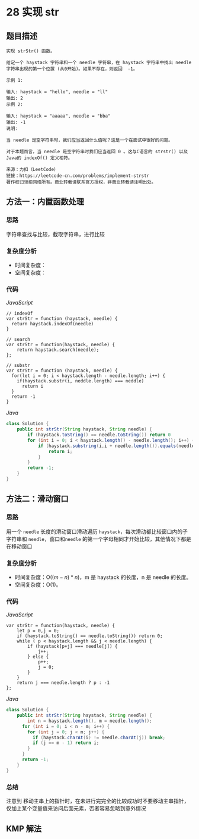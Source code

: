 # 28 实现 str

## 题目描述

```
实现 strStr() 函数。

给定一个 haystack 字符串和一个 needle 字符串，在 haystack 字符串中找出 needle 字符串出现的第一个位置 (从0开始)。如果不存在，则返回  -1。

示例 1:

输入: haystack = "hello", needle = "ll"
输出: 2
示例 2:

输入: haystack = "aaaaa", needle = "bba"
输出: -1
说明:

当 needle 是空字符串时，我们应当返回什么值呢？这是一个在面试中很好的问题。

对于本题而言，当 needle 是空字符串时我们应当返回 0 。这与C语言的 strstr() 以及 Java的 indexOf() 定义相符。

来源：力扣（LeetCode）
链接：https://leetcode-cn.com/problems/implement-strstr
著作权归领扣网络所有。商业转载请联系官方授权，非商业转载请注明出处。
```

## 方法一：内置函数处理

### 思路

字符串查找与比较，截取字符串，进行比较

### 复杂度分析

- 时间复杂度：
- 空间复杂度：

### 代码

*JavaScript*

```JS
// indexOf
var strStr = function (haystack, needle) {
  return haystack.indexOf(needle)
}

// search
var strStr = function(haystack, needle) {
    return haystack.search(needle);
};

// substr
var strStr = function (haystack, needle) {
  for(let i = 0; i < haystack.length - needle.length; i++) {
    if(haystack.substr(i, neddle.length) === neddle) 
      return i
  }
  return -1
}
```

*Java*

```Java
class Solution {
    public int strStr(String haystack, String needle) {
        if (haystack.toString() == needle.toString()) return 0
        for (int i = 0; i < haystack.length() - needle.length(); i++) {
            if (haystack.substring(i,i + needle.length()).equals(needle)) {
                return i;
            }
        }
        return -1;
    }
}
```

## 方法二：滑动窗口

### 思路

用一个 `needle` 长度的滑动窗口滑动遍历 `haystack`，每次滑动都比较窗口内的子字符串和 `needle`，窗口和`needle` 的第一个字母相同才开始比较，其他情况下都是在移动窗口

### 复杂度分析

- 时间复杂度：O$((m-n)*n)$，m 是 haystack 的长度，n 是 needle 的长度。
- 空间复杂度：O$(1)$。

### 代码

*JavaScript*

```JS
var strStr = function(haystack, needle) {
    let p = 0,j = 0;
    if (haystack.toString() == needle.toString()) return 0;
    while ( p < haystack.length && j < needle.length) {
        if (haystack[p+j] === needle[j]) {
            j++;
        } else {
            p++;
            j = 0;
        }
    }
    return j === needle.length ? p : -1
};
```

*Java*

```Java
class Solution {
    public int strStr(String haystack, String needle) {
    	int n = haystack.length(), m = needle.length();
      for (int i = 0; i < n - m; i++) {
        for (int j = 0; j < m; j++) {
          if (haystack.charAt(i) != needle.charAt(j)) break;
          if (j == m - 1) return i;
        } 
      }
      return -1;
    }
}
```

### **总结**

注意到 移动主串上的指针时，在未进行完完全的比较成功时不要移动主串指针，仅加上某个变量值来访问后面元素，否者容易忽略到意外情况

## **KMP 解法**

